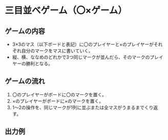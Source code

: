 # 三目並べゲーム（〇×ゲーム）

## ゲームの内容
* 3×3のマス（以下ボードと表記）に〇のプレイヤーと×のプレイヤーがそれぞれ自分のマークをマスに書いていく。
* 縦、横、ななめのどれかで3つ同じマークが並んだら、そのマークのプレイヤーの勝利となる。

## ゲームの流れ
1. 〇のプレイヤーがボードに〇のマークを置く。
2. ×のプレイヤーがボードに×のマークを置く。
3. 1～2の操作を、同じマークが1列に並ぶまたは全マスがうまるまでくり返す。

## 出力例



